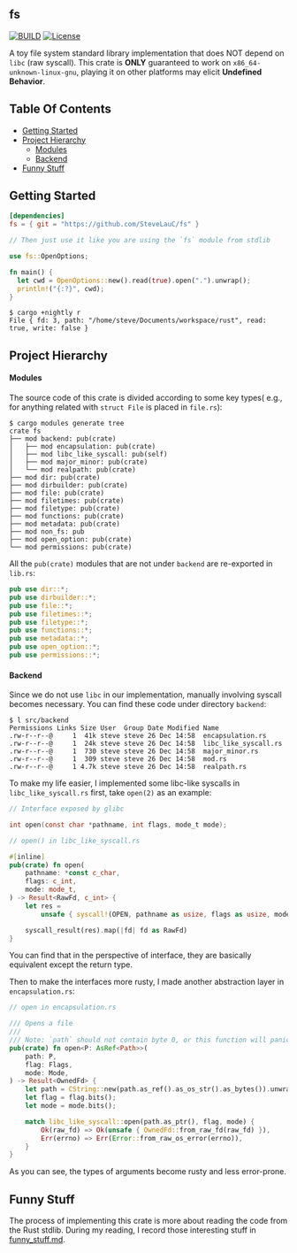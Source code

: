 ## fs
[![BUILD](https://github.com/stevelauc/pup/workflows/Rust/badge.svg)](https://github.com/stevelauc/fs/actions/workflows/rust.yml)
[![License](http://img.shields.io/badge/license-GPL-orange.svg)](https://github.com/SteveLuaC/extattr/blob/main/LICENSE)

A toy file system standard library implementation that does NOT depend on `libc`
(raw syscall). This crate is **ONLY** guaranteed to work on `x86_64-unknown-linux-gnu`,
playing it on other platforms may elicit **Undefined Behavior**.

## Table Of Contents

* [Getting Started](https://github.com/SteveLauC/fs#getting-started)
* [Project Hierarchy](https://github.com/SteveLauC/fs#project-hierarchy)
  * [Modules](https://github.com/SteveLauC/fs#modules)
  * [Backend](https://github.com/SteveLauC/fs#backend)
* [Funny Stuff](https://github.com/SteveLauC/fs#funny-stuff)

## Getting Started

```toml
[dependencies]
fs = { git = "https://github.com/SteveLauC/fs" }
```

```rust
// Then just use it like you are using the `fs` module from stdlib

use fs::OpenOptions;

fn main() {
  let cwd = OpenOptions::new().read(true).open(".").unwrap();
  println!("{:?}", cwd);
}
```

```shell
$ cargo +nightly r
File { fd: 3, path: "/home/steve/Documents/workspace/rust", read: true, write: false }
```

## Project Hierarchy

#### Modules

The source code of this crate is divided according to some key types( e.g., for
anything related with `struct File` is placed in `file.rs`):

```shell
$ cargo modules generate tree
crate fs
├── mod backend: pub(crate)
│   ├── mod encapsulation: pub(crate)
│   ├── mod libc_like_syscall: pub(self)
│   ├── mod major_minor: pub(crate)
│   └── mod realpath: pub(crate)
├── mod dir: pub(crate)
├── mod dirbuilder: pub(crate)
├── mod file: pub(crate)
├── mod filetimes: pub(crate)
├── mod filetype: pub(crate)
├── mod functions: pub(crate)
├── mod metadata: pub(crate)
├── mod non_fs: pub
├── mod open_option: pub(crate)
└── mod permissions: pub(crate)
```

All the `pub(crate)` modules that are not under `backend` are re-exported in `lib.rs`:

```rust
pub use dir::*;
pub use dirbuilder::*;
pub use file::*;
pub use filetimes::*;
pub use filetype::*;
pub use functions::*;
pub use metadata::*;
pub use open_option::*;
pub use permissions::*;
```

#### Backend

Since we do not use `libc` in our implementation, manually involving syscall becomes
necessary. You can find these code under directory `backend`:

```shell
$ l src/backend
Permissions Links Size User  Group Date Modified Name
.rw-r--r--@     1  41k steve steve 26 Dec 14:58  encapsulation.rs
.rw-r--r--@     1  24k steve steve 26 Dec 14:58  libc_like_syscall.rs
.rw-r--r--@     1  730 steve steve 26 Dec 14:58  major_minor.rs
.rw-r--r--@     1  309 steve steve 26 Dec 14:58  mod.rs
.rw-r--r--@     1 4.7k steve steve 26 Dec 14:58  realpath.rs
```

To make my life easier, I implemented some libc-like syscalls in `libc_like_syscall.rs`
first, take `open(2)` as an example:

```c
// Interface exposed by glibc

int open(const char *pathname, int flags, mode_t mode);
```

```rust
// open() in libc_like_syscall.rs

#[inline]
pub(crate) fn open(
    pathname: *const c_char,
    flags: c_int,
    mode: mode_t,
) -> Result<RawFd, c_int> {
    let res =
        unsafe { syscall!(OPEN, pathname as usize, flags as usize, mode) };

    syscall_result(res).map(|fd| fd as RawFd)
}
```

You can find that in the perspective of interface, they are basically equivalent
except the return type.

Then to make the interfaces more rusty, I made another abstraction layer in
`encapsulation.rs`:

```rust
// open in encapsulation.rs

/// Opens a file
///
/// Note: `path` should not contain byte 0, or this function will panic.
pub(crate) fn open<P: AsRef<Path>>(
    path: P,
    flag: Flags,
    mode: Mode,
) -> Result<OwnedFd> {
    let path = CString::new(path.as_ref().as_os_str().as_bytes()).unwrap();
    let flag = flag.bits();
    let mode = mode.bits();

    match libc_like_syscall::open(path.as_ptr(), flag, mode) {
        Ok(raw_fd) => Ok(unsafe { OwnedFd::from_raw_fd(raw_fd) }),
        Err(errno) => Err(Error::from_raw_os_error(errno)),
    }
}
```

As you can see, the types of arguments become rusty and less error-prone.

## Funny Stuff

The process of implementing this crate is more about reading the code from the
Rust stdlib. During my reading, I record those interesting stuff in 
[funny_stuff.md](./funny_stuff.md).
